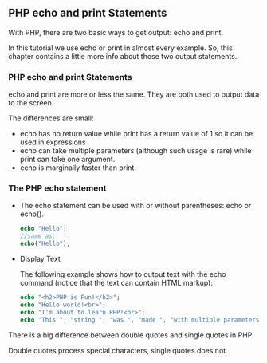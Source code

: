 ## PHP echo and print Statements

With PHP, there are two basic ways to get output: echo and print.

In this tutorial we use echo or print in almost every example. So, this chapter contains a little more info about those two output statements.

### PHP echo and print Statements

echo and print are more or less the same. They are both used to output data to the screen.

The differences are small:

- echo has no return value while print has a return value of 1 so it can be used in expressions
- echo can take multiple parameters (although such usage is rare) while print can take one argument.
- echo is marginally faster than print.

### The PHP echo statement

- The echo statement can be used with or without parentheses: echo or echo().
  ```PHP
  echo "Hello";
  //same as:
  echo("Hello");
  ```
- Display Text

  The following example shows how to output text with the echo command (notice that the text can contain HTML markup):

  ```PHP
  echo "<h2>PHP is Fun!</h2>";
  echo "Hello world!<br>";
  echo "I'm about to learn PHP!<br>";
  echo "This ", "string ", "was ", "made ", "with multiple parameters.";
  ```

There is a big difference between double quotes and single quotes in PHP.

Double quotes process special characters, single quotes does not.
